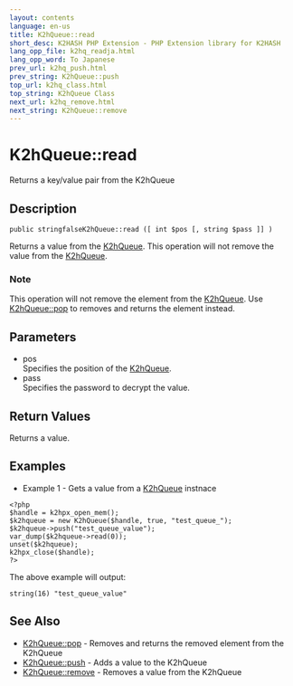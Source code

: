 ```yaml
---
layout: contents
language: en-us
title: K2hQueue::read
short_desc: K2HASH PHP Extension - PHP Extension library for K2HASH
lang_opp_file: k2hq_readja.html
lang_opp_word: To Japanese
prev_url: k2hq_push.html
prev_string: K2hQueue::push
top_url: k2hq_class.html
top_string: K2hQueue Class
next_url: k2hq_remove.html
next_string: K2hQueue::remove
---
```


# K2hQueue::read
Returns a key/value pair from the K2hQueue

## Description
```
public stringfalseK2hQueue::read ([ int $pos [, string $pass ]] )
```
Returns a value from the [K2hQueue](k2hq_class.html). This operation will not remove the value from the [K2hQueue](k2hq_class.html). 

### Note
This operation will not remove the element from the [K2hQueue](k2hq_class.html). Use [K2hQueue::pop](k2hq_pop.html) to removes and returns the element instead. 

## Parameters
- pos  
Specifies the position of the [K2hQueue](k2hq_class.html).
- pass  
Specifies the password to decrypt the value.

## Return Values
Returns a value. 

## Examples
- Example 1 - Gets a value from a [K2hQueue](k2hq_class.html) instnace
```
<?php
$handle = k2hpx_open_mem();
$k2hqueue = new K2hQueue($handle, true, "test_queue_");
$k2hqueue->push("test_queue_value");
var_dump($k2hqueue->read(0));
unset($k2hqueue);
k2hpx_close($handle);
?>
```
The above example will output:
```
string(16) "test_queue_value"
```

## See Also
- [K2hQueue::pop](k2hq_pop.html) - Removes and returns the removed element from the K2hQueue
- [K2hQueue::push](k2hq_push.html) - Adds a value to the K2hQueue
- [K2hQueue::remove](k2hq_remove.html) - Removes a value from the K2hQueue
